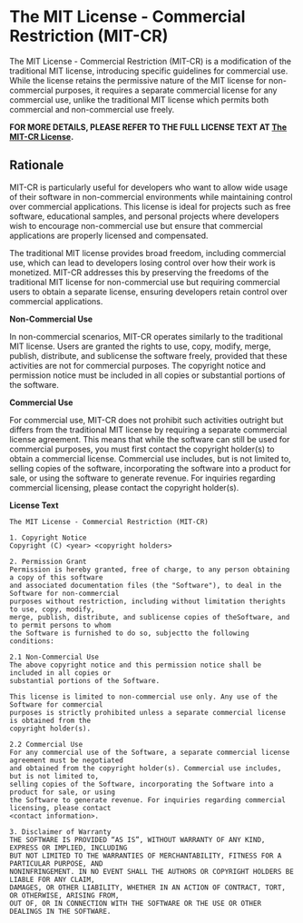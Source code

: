 # The MIT License - Commercial Restriction (MIT-CR)

The MIT License - Commercial Restriction (MIT-CR) is a modification of the traditional MIT license, introducing specific guidelines for commercial use. While the license retains the permissive nature of the MIT license for non-commercial purposes, it requires a separate commercial license for any commercial use, unlike the traditional MIT license which permits both commercial and non-commercial use freely.

**FOR MORE DETAILS, PLEASE REFER TO THE FULL LICENSE TEXT AT [The MIT-CR License](https://github.com/Lintha437/mit-cr-license/blob/main/src/The%20MIT-CR%20License%20Version%201.0.pdf).**



## Rationale

MIT-CR is particularly useful for developers who want to allow wide usage of their software in non-commercial environments while maintaining control over commercial applications. This license is ideal for projects such as free software, educational samples, and personal projects where developers wish to encourage non-commercial use but ensure that commercial applications are properly licensed and compensated.

The traditional MIT license provides broad freedom, including commercial use, which can lead to developers losing control over how their work is monetized. MIT-CR addresses this by preserving the freedoms of the traditional MIT license for non-commercial use but requiring commercial users to obtain a separate license, ensuring developers retain control over commercial applications.



**Non-Commercial Use**

In non-commercial scenarios, MIT-CR operates similarly to the traditional MIT license. Users are granted the rights to use, copy, modify, merge, publish, distribute, and sublicense the software freely, provided that these activities are not for commercial purposes. The copyright notice and permission notice must be included in all copies or substantial portions of the software.



**Commercial Use**

For commercial use, MIT-CR does not prohibit such activities outright but differs from the traditional MIT license by requiring a separate commercial license agreement. This means that while the software can still be used for commercial purposes, you must first contact the copyright holder(s) to obtain a commercial license. Commercial use includes, but is not limited to, selling copies of the software, incorporating the software into a product for sale, or using the software to generate revenue. For inquiries regarding commercial licensing, please contact the copyright holder(s).



**License Text**

```
The MIT License - Commercial Restriction (MIT-CR)

1. Copyright Notice
Copyright (C) <year> <copyright holders>

2. Permission Grant
Permission is hereby granted, free of charge, to any person obtaining a copy of this software
and associated documentation files (the "Software"), to deal in the Software for non-commercial
purposes without restriction, including without limitation therights to use, copy, modify,
merge, publish, distribute, and sublicense copies of theSoftware, and to permit persons to whom
the Software is furnished to do so, subjectto the following conditions:

2.1 Non-Commercial Use
The above copyright notice and this permission notice shall be included in all copies or
substantial portions of the Software.

This license is limited to non-commercial use only. Any use of the Software for commercial
purposes is strictly prohibited unless a separate commercial license is obtained from the
copyright holder(s).

2.2 Commercial Use
For any commercial use of the Software, a separate commercial license agreement must be negotiated
and obtained from the copyright holder(s). Commercial use includes, but is not limited to,
selling copies of the Software, incorporating the Software into a product for sale, or using
the Software to generate revenue. For inquiries regarding commercial licensing, please contact
<contact information>.

3. Disclaimer of Warranty
THE SOFTWARE IS PROVIDED “AS IS”, WITHOUT WARRANTY OF ANY KIND, EXPRESS OR IMPLIED, INCLUDING
BUT NOT LIMITED TO THE WARRANTIES OF MERCHANTABILITY, FITNESS FOR A PARTICULAR PURPOSE, AND
NONINFRINGEMENT. IN NO EVENT SHALL THE AUTHORS OR COPYRIGHT HOLDERS BE LIABLE FOR ANY CLAIM,
DAMAGES, OR OTHER LIABILITY, WHETHER IN AN ACTION OF CONTRACT, TORT, OR OTHERWISE, ARISING FROM,
OUT OF, OR IN CONNECTION WITH THE SOFTWARE OR THE USE OR OTHER DEALINGS IN THE SOFTWARE.
```
